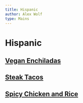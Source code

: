 ```yaml
---
title: Hispanic
author: Alex Wolf
type: Mains
---
```

# Hispanic

## [Vegan Enchiladas](./vegan_enchiladas.html)
## [Steak Tacos](./steak_tacos.html)
## [Spicy Chicken and Rice](./spicy_chicken_and_rice.html)
